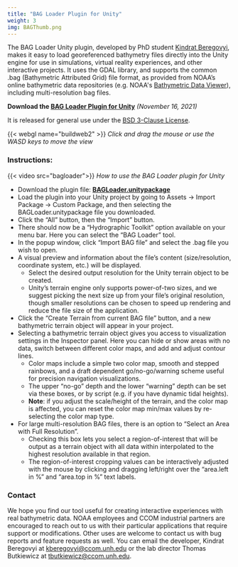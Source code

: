 ```yaml
---
title: "BAG Loader Plugin for Unity"
weight: 3
img: BAGThumb.png
---
```


The BAG Loader Unity plugin, developed by PhD student [Kindrat Beregovyi](/people/kindrat_beregovyi), makes it easy to load georeferenced bathymetry files directly into the Unity engine for use in simulations, virtual reality experiences, and other interactive projects.  It uses the GDAL library, and supports the common .bag (Bathymetric Attributed Grid) file format, as provided from NOAA’s online bathymetric data repositories (e.g. NOAA's [Bathymetric Data Viewer](https://www.ncei.noaa.gov/maps/bathymetry/)), including multi-resolution bag files.

**Download the [BAG Loader Plugin for Unity](BAGLoader_20211116.unitypackage)** *(November 16, 2021)*

It is released for general use under the [BSD 3-Clause License](https://opensource.org/licenses/BSD-3-Clause).

{{< webgl name="buildweb2" >}}
_Click and drag the mouse or use the WASD keys to move the view_

### Instructions:

{{< video src="bagloader">}}
_How to use the BAG Loader plugin for Unity_

* Download the plugin file: **[BAGLoader.unitypackage](BAGLoader_20211116.unitypackage)**
* Load the plugin into your Unity project by going to Assets -> Import Package -> Custom Package, and then selecting the BAGLoader.unitypackage file you downloaded.
* Click the “All” button, then the “Import” button.
* There should now be a “Hydrographic Toolkit” option available on your menu bar.  Here you can select the “BAG Loader” tool.  
* In the popup window, click “Import BAG file” and select the .bag file you wish to open.
* A visual preview and information about the file’s content (size/resolution, coordinate system, etc.) will be displayed.
  * Select the desired output resolution for the Unity terrain object to be created.
  * Unity’s terrain engine only supports power-of-two sizes, and we suggest picking the next size up from your file’s original resolution, though smaller resolutions can be chosen to speed up rendering and reduce the file size of the application.
* Click the “Create Terrain from current BAG file” button, and a new bathymetric terrain object will appear in your project.
* Selecting a bathymetric terrain object gives you access to visualization settings in the Inspector panel.  Here you can hide or show areas with no data, switch between different color maps, and add and adjust contour lines.
  * Color maps include a simple two color map, smooth and stepped rainbows, and a draft dependent go/no-go/warning scheme useful for precision navigation visualizations.
  * The upper “no-go” depth and the lower “warning” depth can be set via these boxes, or by script (e.g. if you have dynamic tidal heights).  
  * **Note**: if you adjust the scale/height of the terrain, and the color map is affected, you can reset the color map min/max values by re-selecting the color map type.
* For large multi-resolution BAG files, there is an option to “Select an Area with Full Resolution”. 
  * Checking this box lets you select a region-of-interest that will be output as a terrain object with all data within interpolated to the highest resolution available in that region.
  * The region-of-interest cropping values can be interactively adjusted with the mouse by clicking and dragging left/right over the “area.left in %” and “area.top in %” text labels.

### Contact

We hope you find our tool useful for creating interactive experiences with real bathymetric data. NOAA employees and CCOM industrial partners are encouraged to reach out to us with their particular applications that require support or modifications.  Other uses are welcome to contact us with bug reports and feature requests as well.  You can email the developer, Kindrat Beregovyi at kberegovyi@ccom.unh.edu or the lab director Thomas Butkiewicz at tbutkiewicz@ccom.unh.edu.